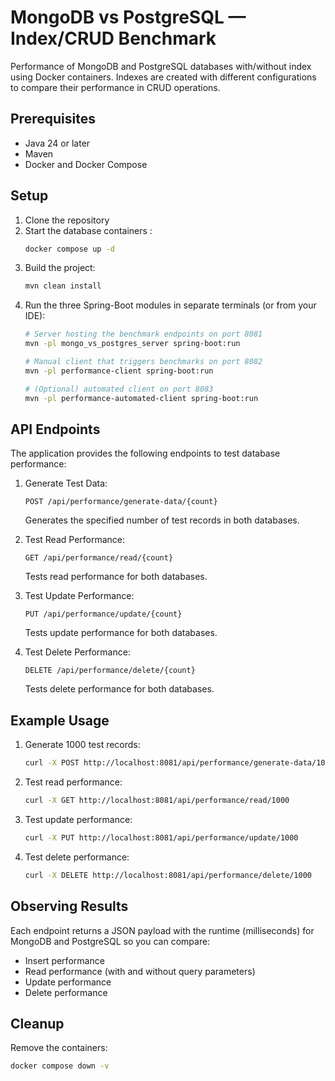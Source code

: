 # MongoDB vs PostgreSQL — Index/CRUD Benchmark

Performance of MongoDB and PostgreSQL databases with/without index using Docker containers.
Indexes are created with different configurations to compare their performance in CRUD operations.

## Prerequisites

- Java 24 or later
- Maven
- Docker and Docker Compose

## Setup

1. Clone the repository
2. Start the database containers :
   ```bash
   docker compose up -d
   ```
3. Build the project:
   ```bash
   mvn clean install
   ```
4. Run the three Spring-Boot modules in separate terminals (or from your IDE):
   ```bash
   # Server hosting the benchmark endpoints on port 8081
   mvn -pl mongo_vs_postgres_server spring-boot:run

   # Manual client that triggers benchmarks on port 8082
   mvn -pl performance-client spring-boot:run

   # (Optional) automated client on port 8083
   mvn -pl performance-automated-client spring-boot:run
   ```

## API Endpoints

The application provides the following endpoints to test database performance:

1. Generate Test Data:
   ```
   POST /api/performance/generate-data/{count}
   ```
   Generates the specified number of test records in both databases.

2. Test Read Performance:
   ```
   GET /api/performance/read/{count}
   ```
   Tests read performance for both databases.

3. Test Update Performance:
   ```
   PUT /api/performance/update/{count}
   ```
   Tests update performance for both databases.

4. Test Delete Performance:
   ```
   DELETE /api/performance/delete/{count}
   ```
   Tests delete performance for both databases.

## Example Usage

1. Generate 1000 test records:
   ```bash
   curl -X POST http://localhost:8081/api/performance/generate-data/1000
   ```

2. Test read performance:
   ```bash
   curl -X GET http://localhost:8081/api/performance/read/1000
   ```

3. Test update performance:
   ```bash
   curl -X PUT http://localhost:8081/api/performance/update/1000
   ```

4. Test delete performance:
   ```bash
   curl -X DELETE http://localhost:8081/api/performance/delete/1000
   ```

## Observing Results

Each endpoint returns a JSON payload with the runtime (milliseconds) for MongoDB and PostgreSQL so you can compare:
* Insert performance
* Read performance (with and without query parameters)
* Update performance
* Delete performance

## Cleanup

Remove the containers:
```bash
docker compose down -v
``` 

